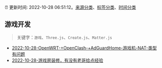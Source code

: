 :alarm_clock: 更新时间: 2022-10-28 06:51:12。[来源分类](../README.md)、[标签分类](../TAGS.md)、[时间分类](../TIMELINE.md)

## 游戏开发


> 关键字：`游戏`、`Three.js`、`Create.js`、`Matter.js`



- [2022-10-28-OpenWRT-+OpenClash-+AdGuardHome-游戏机-NAT-类型有问题](https://www.v2ex.com/t/890708) 
- [2022-10-28-游戏房装修，有没有老哥给点经验](https://www.v2ex.com/t/890705) 